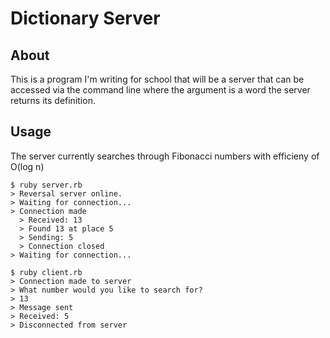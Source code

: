 # Dictionary Server #

## About ##
This is a program I'm writing for school that will be a server that can be accessed via the command line where the argument is a word the server returns its definition.

## Usage ##
The server currently searches through Fibonacci numbers with efficieny of O(log n)

```
$ ruby server.rb
> Reversal server online.
> Waiting for connection...
> Connection made
  > Received: 13
  > Found 13 at place 5
  > Sending: 5
  > Connection closed
> Waiting for connection...
```

```
$ ruby client.rb
> Connection made to server
> What number would you like to search for?
> 13
> Message sent
> Received: 5
> Disconnected from server
```
